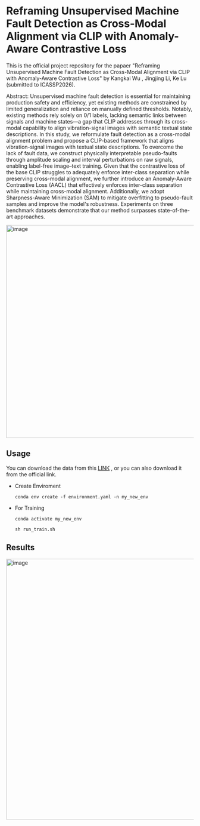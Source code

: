 # Reframing Unsupervised Machine Fault Detection as Cross-Modal Alignment via CLIP with Anomaly-Aware Contrastive Loss
This is the official project repository for the papaer "Reframing Unsupervised Machine Fault Detection as Cross-Modal Alignment via CLIP with Anomaly-Aware Contrastive Loss" by Kangkai Wu , Jingjing Li, Ke Lu (submitted to ICASSP2026).

Abstract: Unsupervised machine fault detection is essential for maintaining production safety and efficiency, yet existing methods are constrained by limited generalization and reliance on manually defined thresholds. Notably, existing methods rely solely on 0/1 labels, lacking semantic links between signals and machine states—a gap that CLIP addresses through its cross-modal capability to align vibration-signal images with semantic textual state descriptions. In this study, we reformulate fault detection as a cross-modal alignment problem and propose a CLIP-based framework that aligns vibration-signal images with textual state descriptions. To overcome the lack of fault data, we construct physically interpretable pseudo-faults through amplitude scaling and interval perturbations on raw signals, enabling label-free image–text training. Given that the contrastive loss of the base CLIP struggles to adequately enforce inter-class separation while preserving cross-modal alignment, we further introduce an Anomaly-Aware Contrastive Loss (AACL) that effectively enforces inter-class separation while maintaining cross-modal alignment. Additionally, we adopt Sharpness-Aware Minimization (SAM) to mitigate overfitting to pseudo-fault samples and improve the model's robustness. Experiments on three benchmark datasets demonstrate that our method surpasses state-of-the-art approaches.

<img width="1346" height="571" alt="image" src="https://github.com/user-attachments/assets/6c02ed16-ddea-4dd6-a67a-1a85005eeeaa" />



## Usage
You can download the data from this [LINK](https://pan.quark.cn/s/b7806b883a60) , or you can also download it from the official link.


* Create Enviroment

    `conda env create -f environment.yaml -n my_new_env`

* For Training

    `conda activate my_new_env`
  
    `sh run_train.sh`
  
## Results
<img width="1346" height="699" alt="image" src="https://github.com/user-attachments/assets/fbb865c9-e440-41db-8700-abe373ea0775" />

